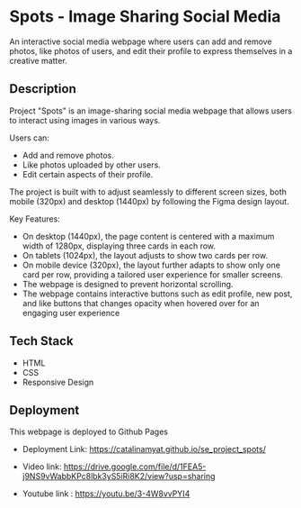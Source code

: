 # Spots - Image Sharing Social Media

An interactive social media webpage where users can add and remove photos, like photos of users, and edit their profile to express themselves in a creative matter.

## Description

Project "Spots" is an image-sharing social media webpage that allows users to interact using images in various ways.

Users can:

- Add and remove photos.
- Like photos uploaded by other users.
- Edit certain aspects of their profile.

The project is built with to adjust seamlessly to different screen sizes, both mobile (320px) and desktop (1440px) by following the Figma design layout.

Key Features:

- On desktop (1440px), the page content is centered with a maximum width of 1280px, displaying three cards in each row.
- On tablets (1024px), the layout adjusts to show two cards per row.
- On mobile device (320px), the layout further adapts to show only one card per row, providing a tailored user experience for smaller screens.
- The webpage is designed to prevent horizontal scrolling.
- The webpage contains interactive buttons such as edit profile, new post, and like buttons that changes opacity when hovered over for an engaging user experience

## Tech Stack

- HTML
- CSS
- Responsive Design

## Deployment

This webpage is deployed to Github Pages

- Deployment Link: https://catalinamyat.github.io/se_project_spots/

- Video link: https://drive.google.com/file/d/1FEA5-j9NS9vWabbKPc8lbk3yS5iRi8K2/view?usp=sharing

- Youtube link : https://youtu.be/3-4W8vvPYI4
